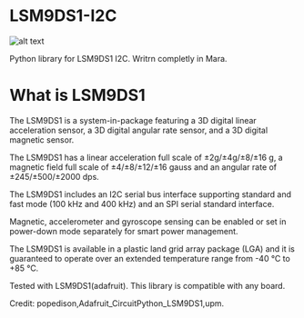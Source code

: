 # LSM9DS1-I2C
![alt text](https://cdn-learn.adafruit.com/guides/cropped_images/000/001/574/medium640/thumb.jpg?1520544755)

Python library for LSM9DS1 I2C.
Writrn completly in Mara.


# What is LSM9DS1
The LSM9DS1 is a system-in-package featuring a 3D digital linear acceleration sensor, a 3D digital angular rate sensor, and a 3D digital magnetic sensor.

The LSM9DS1 has a linear acceleration full scale of ±2g/±4g/±8/±16 g, a magnetic field full scale of ±4/±8/±12/±16 gauss and an angular rate of ±245/±500/±2000 dps.

The LSM9DS1 includes an I2C serial bus interface supporting standard and fast mode (100 kHz and 400 kHz) and an SPI serial standard interface.

Magnetic, accelerometer and gyroscope sensing can be enabled or set in power-down mode separately for smart power management.

The LSM9DS1 is available in a plastic land grid array package (LGA) and it is guaranteed to operate over an extended temperature range from -40 °C to +85 °C.


Tested with LSM9DS1(adafruit).
This library is compatible with any board.

Credit: popedison,Adafruit_CircuitPython_LSM9DS1,upm.
